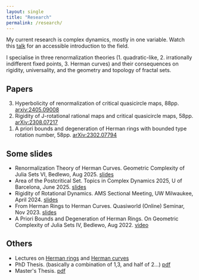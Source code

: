 ```yaml
---
layout: single
title: "Research"
permalink: /research/
---
```


My current research is complex dynamics, mostly in one variable. Watch this [talk](http://www.fields.utoronto.ca/talks/Story-1D-Holomorphic-Dynamics) for an accessible introduction to the field.   
   
I specialise in three renormalization theories (1. quadratic-like, 2. irrationally indifferent fixed points, 3. Herman curves) and their consequences on rigidity, universality, and the geometry and topology of fractal sets.
   
## Papers
<ol reversed>
  <li> Hyperbolicity of renormalization of critical quasicircle maps, 88pp. <a href="https://arxiv.org/abs/2405.09008">arxiv:2405.09008</a> </li>
  <li> Rigidity of J-rotational rational maps and critical quasicircle maps, 58pp. <a href="https://arxiv.org/abs/2308.07217">arXiv:2308.07217</a> </li>
  <li> A priori bounds and degeneration of Herman rings with bounded type rotation number, 58pp. <a href="https://arxiv.org/abs/2302.07794">arXiv:2302.07794</a> </li>
</ol> 
   
## Some slides
  * Renormalization Theory of Herman Curves. Geometric Complexity of Julia Sets VI, Bedlewo, Aug 2025. [slides](/files/slides-25-08-bedlewo-pdf)  
  * Area of the Postcritical Set. Topics in Complex Dynamics 2025, U of Barcelona, June 2025. [slides](/files/slides-25-06-TCD.pdf)    
  * Rigidity of Rotational Dynamics. AMS Sectional Meeting, UW Milwaukee, April 2024. [slides](/files/slides-24-04-rigidity.pdf)    
  * From Herman Rings to Herman Curves. Quasiworld (Online) Seminar, Nov 2023. [slides](/files/slides-23-11-quasiworld.pdf)    
  * A Priori Bounds and Degeneration of Herman Rings. On Geometric Complexity of Julia Sets IV, Bedlewo, Aug 2022. [video](https://www.youtube.com/watch?v=c-gUa7KJucY)    
   
## Others
  * Lectures on [Herman rings](/files/slides-23-12-Herman-rings.pdf) and [Herman curves](/files/slides-23-12-Herman-curves.pdf)   
  * PhD Thesis. (basically a combination of 1,3, and half of 2...) [pdf](/files/PhD_Thesis.pdf)    
  * Master's Thesis. [pdf](/files/masters-thesis.pdf)   